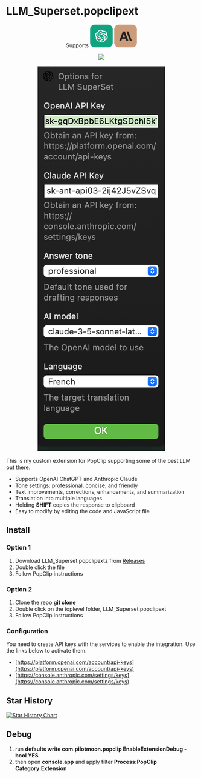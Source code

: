 # LLM_Superset.popclipext

<p align="center">
Supports
  <img src="chatgpt-icon.svg" width="60px"/>
  <img src="claude-ai-icon.svg" width="60px"/>
</p>

<p align="center">
 <img src="screenshot1.png"/>
<p>
<p align="center">
 <img src="screenshot2.png"/>
</p>

This is my custom extension for PopClip supporting some of the best LLM out there.

- Supports OpenAI ChatGPT and Anthropic Claude
- Tone settings: professional, concise, and friendly
- Text improvements, corrections, enhancements, and summarization
- Translation into multiple languages
- Holding **SHIFT** copies the response to clipboard
- Easy to modify by editing the code and JavaScript file

## Install

### Option 1

1. Download LLM_Superset.popclipextz from [Releases](https://github.com/orefalo/LLM_Superset.popclipext/releases/tag/main)
2. Double click the file
3. Follow PopClip instructions

### Option 2

1. Clone the repo **git clone <this repo url>**
2. Double click on the toplevel folder, LLM_Superset.popclipext
3. Follow PopClip instructions

### Configuration

You need to create API keys with the services to enable the integration. Use the links below to activate them.

- [https://platform.openai.com/account/api-keys](https://platform.openai.com/account/api-keys)
- [https://console.anthropic.com/settings/keys](https://console.anthropic.com/settings/keys)

## Star History

[![Star History Chart](https://api.star-history.com/svg?repos=orefalo/LLM_Superset.popclipext&type=Date)](https://star-history.com/#orefalo/LLM_Superset.popclipext&Date)

## Debug

1. run **defaults write com.pilotmoon.popclip EnableExtensionDebug -bool YES**
2. then open **console.app** and apply filter **Process:PopClip Category:Extension**
